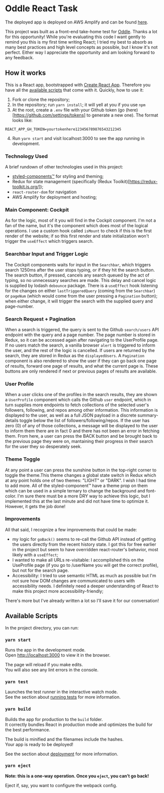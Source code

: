 # Oddle React Task

The deployed app is deployed on AWS Amplify and can be found [here](https://master.d1da3qvbxoqw2b.amplifyapp.com/).

This project was built as a front-end take-home test for [Oddle](https://oddle.me). Thanks a lot for this opportunity! While you're evaluating this code I want gently to remind you this is my first time writing React; I tried my best to absorb as many best practices and high level concepts as possible, but I know it's not perfect. Either way I appreciate the opportunity and am looking forward to any feedback.

## How it works

This is a React app, bootstrapped with [Create React App](https://github.com/facebook/create-react-app). Therefore you have all the [available scripts](#available-scripts) that come with it. Quickly, how to use it:

1. Fork or clone the repository;
2. In the repository; run `yarn install`; it will yell at you if you use `npm`
3. At the root, create a `.env` file with your Github token (go (here)[https://github.com/settings/tokens] to generate a new one). The format looks like:
```
REACT_APP_GH_TOKEN=yourtokenhere123456789876543212345
```
4. Run `yarn start` and visit localhost:3000 to see the app running in development.

### Technology Used
A brief rundown of other technologies used in this project:
* [styled-components™](https://styled-components.com) for styling and theming;
* Redux for state management (specifically (Redux Toolkit)[https://redux-toolkit.js.org/]);
* `react-router-dom` for navigation
* AWS Amplify for deployment and hosting;

### Main Component: Cockpit
As for the logic, most of it you will find in the Cockpit component. I'm not a fan of the name, but it's the component which does most of the logical operations. I use a custom hook called `isMount` to check if this is the first render of the website; if so this first render and state initialization won't trigger the `useEffect` which triggers search. 

### Searchbar Input and Trigger Logic
The Cockpit components waits for input in the `Searchbar`, which triggers search 1250ms after the user stops typing, or if they hit the search button. The search button, if pressed, cancels any search queued by the act of typing, so no unnecessary searches are made. This delay and cancel logic is supplied by lodash `debounce` package. There is a `useEffect` hook listening for the changes on either `lastTriggeredQuery` (coming from the `Searchbar`) or `pageNum` (which would come from the user pressing a `Pagination` button); when either change, it will trigger the search with the supplied query and page-number.


### Search Request + Pagination
When a search is triggered, the query is sent to the Github `search/users` API endpoint with the query and a page number. The page number is stored in Redux, so it can be accessed again after navigating to the UserProfile page. If no users match the search, a vanilla browser `alert` is triggered to inform the user, and the rest of the logic is cancelled. If users are returned by the search, they are stored in Redux as the `displayedUsers`. A `Pagination` component is also rendered to show the user if they can go back one page of results, forward one page of results, and what the current page is. These buttons are only rendered if next or previous pages of results are available.

### User Profile
When a user clicks one of the profiles in the search results, they are shown a `UserProfile` component which calls the Github `user` endpoint, which in turn supplies more endpoints to fetch collections of the selected user's followers, following, and repos among other information. This information is displayed to the user, as well as a full JSON payload in a discrete summary-details toggle below the list of followers/following/repos. If the user has zero (0) of any of those collections, a message will be displayed to the user to inform them there are in fact 0 and there has not been an error in fetching them. From here, a user can press the BACK button and be brought back to the previous page they were on, mantaining their progress in their search for the user they so desperately seek.

### Theme Toggle

At any point a user can press the sunshine button in the top-right corner to toggle the theme.This theme changes a global state switch in Redux which at any point holds one of two themes: "LIGHT" or "DARK". I wish I had time to add more. All of the styled-component™ have a theme prop on them which can be used in a simple ternary to change the background and font-color. I'm sure there must be a more DRY way to achieve this logic, but I implemented this at the last minute and did not have time to optimize it. However, it gets the job done!

### Improvements

All that said, I recognize a few improvements that could be made: 

* my logic for `goBack()` seems to re-call the Github API instead of getting the users directly from the recent history state. I got this for free earlier in the project but seem to have overridden react-router's behavior, most likely with a `useEffect`;
* I wanted to make all URLs re-visitable: I accomplished this on the UseProfile page (if you go to /userName you will get the correct profile), but not for the search page.
* Accessibility: I tried to use semantic HTML as much as possible but I'm not sure how DOM changes are communicated to users with accessibility needs. I definitely need a deeper understanding of React to make this project more accessibility-friendly;

There's more but I've already written a lot so I'll save it for our conversation!


## Available Scripts

In the project directory, you can run:

### `yarn start`

Runs the app in the development mode.\
Open [http://localhost:3000](http://localhost:3000) to view it in the browser.

The page will reload if you make edits.\
You will also see any lint errors in the console.

### `yarn test`

Launches the test runner in the interactive watch mode.\
See the section about [running tests](https://facebook.github.io/create-react-app/docs/running-tests) for more information.

### `yarn build`

Builds the app for production to the `build` folder.\
It correctly bundles React in production mode and optimizes the build for the best performance.

The build is minified and the filenames include the hashes.\
Your app is ready to be deployed!

See the section about [deployment](https://facebook.github.io/create-react-app/docs/deployment) for more information.

### `yarn eject`

**Note: this is a one-way operation. Once you `eject`, you can’t go back!**

Eject if, say, you want to configure the webpack config.
